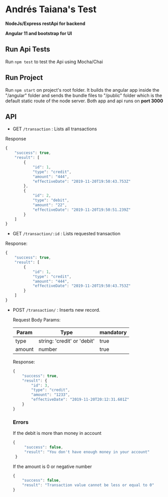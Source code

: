 # Andrés Taiana's Test

**NodeJs/Express restApi for backend**

**Angular 11 and bootstrap for UI**

## Run Api Tests
Run `npm test` to test the Api using Mocha/Chai

## Run Project
Run `npm start` on project's root folder. It builds the angular app inside the "/angular" folder and sends the bundle files to "/public" folder which is the default static route of the node server. Both app and api runs on **port 3000**

## API
- GET `/transaction` : Lists all transactions

Response

```javascript
{
    "success": true,
    "result": [
        {
            "id": 1,
            "type": "credit",
            "amount": "444",
            "effectiveDate": "2019-11-20T19:50:43.753Z"
        },
        {
            "id": 2,
            "type": "debit",
            "amount": "22",
            "effectiveDate": "2019-11-20T19:50:51.239Z"
        }
    ]
}
```
- GET `/transaction/:id` : Lists requested transaction

Response:
```javascript
{
    "success": true,
    "result": [
        {
            "id": 1,
            "type": "credit",
            "amount": "444",
            "effectiveDate": "2019-11-20T19:50:43.753Z"
        }
    ]
}
```

- POST `/transaction/` : Inserts new record.
    
    Request Body Params:

    | Param         | Type                         | mandatory  |
    | --------------|----------------------------| ----------|
    | type          | string: 'credit' or 'debit'  | true       |
    | amount        | number                       | true       |

    Response:

    ```javascript
    {
        "success": true,
        "result": {
            "id": 3,
            "type": "credit",
            "amount": "1233",
            "effectiveDate": "2019-11-20T20:12:31.601Z"
        }
    }
    ```
   ### Errors
   If the debit is more than money in account
   ```javascript
   {
        "success": false,
        "result": "You don't have enough money in your account"
    }
    ```

    If the amount is 0 or negative number
    ```javascript
    {
        "success": false,
        "result": "Transaction value cannot be less or equal to 0"
    }
    ```

